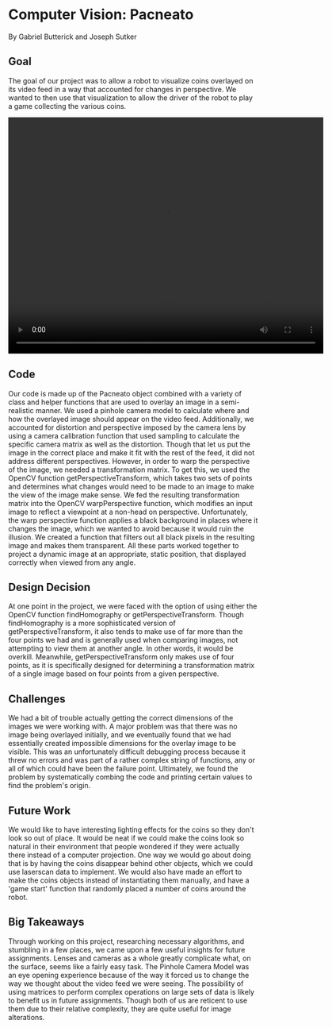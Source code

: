 # Computer Vision: Pacneato
By Gabriel Butterick and Joseph Sutker

## Goal
The goal of our project was to allow a robot to visualize coins overlayed on its video feed in a way that accounted for changes in perspective. We wanted to then use that visualization to allow the driver of the robot to play a game collecting the various coins.

<video width="636" height="476" controls="controls">
  <source src="demo.mp4" type="video/mp4">
</video>

## Code
Our code is made up of the Pacneato object combined with a variety of class and helper functions that are used to overlay an image in a semi-realistic manner. We used a pinhole camera model to calculate where and how the overlayed image should appear on the video feed. Additionally, we accounted for distortion and perspective imposed by the camera lens by using a camera calibration function that used sampling to calculate the specific camera matrix as well as the distortion. Though that let us put the image in the correct place and make it fit with the rest of the feed, it did not address different perspectives. However, in order to warp the perspective of the image, we needed a transformation matrix. To get this, we used the OpenCV function getPerspectiveTransform, which takes two sets of points and determines what changes would need to be made to an image to make the view of the image make sense. We fed the resulting transformation matrix into the OpenCV warpPerspective function, which modifies an input image to reflect a viewpoint at a non-head on perspective.  Unfortunately, the warp perspective function applies a black background in places where it changes the image, which we wanted to avoid because it would ruin the illusion. We created a function that filters out all black pixels in the resulting image and makes them transparent. All these parts worked together to project a dynamic image at an appropriate, static position, that displayed correctly when viewed from any angle.

## Design Decision
At one point in the project, we were faced with the option of using either the OpenCV function findHomography or getPerspectiveTransform. Though findHomography is a more sophisticated version of getPerspectiveTransform, it also tends to make use of far more than the four points we had and is generally used when comparing images, not attempting to view them at another angle. In other words, it would be overkill. Meanwhile, getPerspectiveTransform only makes use of four points, as it is specifically designed for determining a transformation matrix of a single image based on four points from a given perspective. 

## Challenges
We had a bit of trouble actually getting the correct dimensions of the images we were working with. A major problem was that there was no image being overlayed initially, and we eventually found that we had essentially created impossible dimensions for the overlay image to be visible. This was an unfortunately difficult debugging process because it threw no errors and was part of a rather complex string of functions, any or all of which could have been the failure point. Ultimately, we found the problem by systematically combing the code and printing certain values to find the problem's origin.

## Future Work
We would like to have interesting lighting effects for the coins so they don't look so out of place. It would be neat if we could make the coins look so natural in their environment that people wondered if they were actually there instead of a computer projection. One way we would go about doing that is by having the coins disappear behind other objects, which we could use laserscan data to implement. We would also have made an effort to make the coins objects instead of instantiating them manually, and have a 'game start' function that randomly placed a number of coins around the robot.

## Big Takeaways
Through working on this project, researching necessary algorithms, and stumbling in a few places, we came upon a few useful insights for future assignments. Lenses and cameras as a whole greatly complicate what, on the surface, seems like a fairly easy task. The Pinhole Camera Model was an eye opening experience because of the way it forced us to change the way we thought about the video feed we were seeing. The possibility of using matrices to perform complex operations on large sets of data is likely to benefit us in future assignments. Though both of us are reticent to use them due to their relative complexity, they are quite useful for image alterations. 